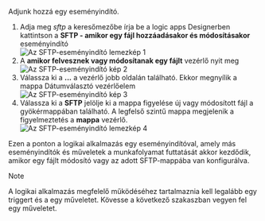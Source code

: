 Adjunk hozzá egy eseményindító.

1. Adja meg *sftp* a keresőmezőbe írja be a logic apps Designerben kattintson a **SFTP - amikor egy fájl hozzáadásakor és módosításakor** eseményindító   
   ![Az SFTP-eseményindító lemezkép 1](./media/connectors-create-api-sftp/trigger-1.png)  
2. A **amikor felvesznek vagy módosítanak egy fájlt** vezérlő nyit meg  
   ![Az SFTP-eseményindító kép 2](./media/connectors-create-api-sftp/trigger-2.png)  
3. Válassza ki a **...**  a vezérlő jobb oldalán található. Ekkor megnyílik a mappa Dátumválasztó vezérlőelem  
   ![Az SFTP-eseményindító kép 3](./media/connectors-create-api-sftp/action-1.png)  
4. Válassza ki a **SFTP** jelölje ki a mappa figyelése új vagy módosított fájl a gyökérmappában található. A legfelső szintű mappa megjelenik a figyelmeztetés a **mappa** vezérlő.  
   ![Az SFTP-eseményindító lemezkép 4](./media/connectors-create-api-sftp/action-2.png)   

Ezen a ponton a logikai alkalmazás egy eseményindítóval, amely más eseményindítók és műveletek a munkafolyamat futtatását akkor kezdődik, amikor egy fájlt módosító vagy az adott SFTP-mappába van konfigurálva. 

> [!NOTE]
> A logikai alkalmazás megfelelő működéséhez tartalmaznia kell legalább egy triggert és a egy műveletet. Kövesse a következő szakaszban vegyen fel egy műveletet.  
> 
> 

